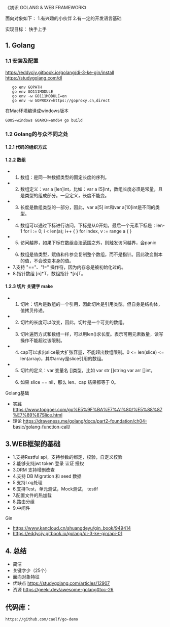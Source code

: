 《初识 GOLANG & WEB FRAMEWORK》

面向对象如下：
1.有兴趣的小伙伴
2.有一定的开发语言基础

实现目标：
快手上手

##  1. Golang
   ### 1.1 安装及配置
   https://eddycjy.gitbook.io/golang/di-3-ke-gin/install
   https://studygolang.com/dl

```shell
   go env GOPATH
   go env GO111MODULE
   go env -w GO111MODULE=on
   go env -w GOPROXY=https://goproxy.cn,direct
```
在Mac环境编译成windows版本
```shell
GOOS=windows GOARCH=amd64 go build
```

### 1.2 Golang的与众不同之处

   #### 1.2.1 代码的组织方式

   #### 1.2.2 数组
   + 1. 数组：是同一种数据类型的固定长度的序列。
   + 2. 数组定义：var a [len]int，比如：var a [5]int，数组长度必须是常量，且是类型的组成部分。一旦定义，长度不能变。
   + 3. 长度是数组类型的一部分，因此，var a[5] int和var a[10]int是不同的类型。
   + 4. 数组可以通过下标进行访问，下标是从0开始，最后一个元素下标是：len-1
     for i := 0; i < len(a); i++ {
    }
    for index, v := range a {
    }
   + 5. 访问越界，如果下标在数组合法范围之外，则触发访问越界，会panic
   + 6. 数组是值类型，赋值和传参会复制整个数组，而不是指针。因此改变副本的值，不会改变本身的值。
   + 7.支持 "=="、"!=" 操作符，因为内存总是被初始化过的。
   + 8.指针数组 [n]*T，数组指针 *[n]T。


   #### 1.2.3 切片 关键字 make
   + 1. 切片：切片是数组的一个引用，因此切片是引用类型。但自身是结构体，值拷贝传递。
   + 2. 切片的长度可以改变，因此，切片是一个可变的数组。
   + 3. 切片遍历方式和数组一样，可以用len()求长度。表示可用元素数量，读写操作不能超过该限制。
   + 4. cap可以求出slice最大扩张容量，不能超出数组限制。0 <= len(slice) <= len(array)，其中array是slice引用的数组。
   + 5. 切片的定义：var 变量名 []类型，比如 var str []string  var arr []int。
   + 6. 如果 slice == nil，那么 len、cap 结果都等于 0。


Golang基础
+ 实践 https://www.topgoer.com/go%E5%9F%BA%E7%A1%80/%E5%88%87%E7%89%87Slice.html
+ 理论 https://draveness.me/golang/docs/part2-foundation/ch04-basic/golang-function-call/

   

## 3.WEB框架的基础
   + 1.支持Restful api，支持参数的绑定，校验，自定义校验
   + 2.能够支持jwt token 登录 认证 授权
   + 3.ORM 支持增删改查
   + 4.支持 DB Migration 和 seed 数据
   + 5.支持Log处理
   + 6.支持Test，单元测试，Mock测试， testIf
   + 7.配置文件的热加载
   + 8.路由分组
   + 9.中间件

Gin
+ https://www.kancloud.cn/shuangdeyu/gin_book/949414
+ https://eddycjy.gitbook.io/golang/di-3-ke-gin/api-01

   
## 4. 总结
   + 简洁
   + 关键字少（25个）
   + 面向对象特征
   + 优缺点 https://studygolang.com/articles/12907
   + 资源 https://geekr.dev/awesome-golang#toc-26
   

## 代码库：
    https://github.com/caolf/go-demo
   
